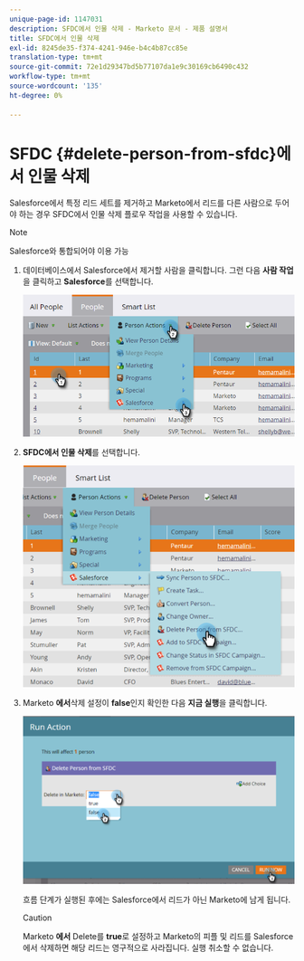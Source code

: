 ```yaml
---
unique-page-id: 1147031
description: SFDC에서 인물 삭제 - Marketo 문서 - 제품 설명서
title: SFDC에서 인물 삭제
exl-id: 8245de35-f374-4241-946e-b4c4b87cc85e
translation-type: tm+mt
source-git-commit: 72e1d29347bd5b77107da1e9c30169cb6490c432
workflow-type: tm+mt
source-wordcount: '135'
ht-degree: 0%

---
```


# SFDC {#delete-person-from-sfdc}에서 인물 삭제

Salesforce에서 특정 리드 세트를 제거하고 Marketo에서 리드를 다른 사람으로 두어야 하는 경우 SFDC에서 인물 삭제 플로우 작업을 사용할 수 있습니다.

>[!NOTE]
>
>Salesforce와 통합되어야 이용 가능

1. 데이터베이스에서 Salesforce에서 제거할 사람을 클릭합니다. 그런 다음 **사람 작업**&#x200B;을 클릭하고 **Salesforce**&#x200B;를 선택합니다.

   ![](assets/person-actions-salesforce.png)

1. **SFDC에서 인물 삭제**&#x200B;를 선택합니다.

   ![](assets/delete-person-from-sfdc.png)

1. Marketo **에서**&#x200B;삭제 설정이 **false**&#x200B;인지 확인한 다음 **지금 실행**&#x200B;을 클릭합니다.

   ![](assets/run-action-delete-lead-from-sfdc.png)

   흐름 단계가 실행된 후에는 Salesforce에서 리드가 아닌 Marketo에 남게 됩니다.

   >[!CAUTION]
   >
   >Marketo **에서** Delete를 **true**&#x200B;로 설정하고 Marketo의 피플 및 리드를 Salesforce에서 삭제하면 해당 리드는 영구적으로 사라집니다. 실행 취소할 수 없습니다.
